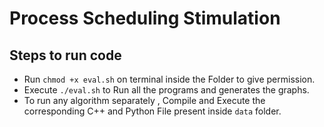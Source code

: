 
# Process Scheduling Stimulation

## Steps to run code 
- Run `chmod +x eval.sh` on terminal inside the Folder to give permission.
- Execute `./eval.sh` to Run all the programs and generates the graphs.
- To run any algorithm separately , Compile and Execute the corresponding C++ and Python File present inside `data` folder.